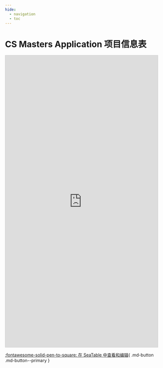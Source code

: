 ```yaml
---
hide:
  - navigation
  - toc
---
```


# CS Masters Application 项目信息表

<iframe className="dtable-embed" src="https://cloud.seatable.cn/dtable/external-links/e531a223aa224b9ca104" frameBorder="0" width="100%" height="960" style="background: transparent; border: 1px solid #ccc;"></iframe>

[:fontawesome-solid-pen-to-square: 在 SeaTable 中查看和编辑](https://cloud.seatable.cn/dtable/links/e144437476754c23b4f5){ .md-button .md-button--primary }
